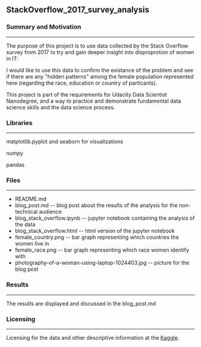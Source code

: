 ## StackOverflow_2017_survey_analysis

### Summary and Motivation
___
The purpose of this project is to use data collected by the Stack Overflow survey from 2017 to try and gain deeper insight into disproprotion of women in IT:

I would like to use this data to confirm the existance of the problem and see if there are any "hidden patterns" among the female population represented here (regarding the race, education or country of particants).

This project is part of the requirements for Udacity Data Scientist Nanodegree, and a way to practice and demonstrate fundamental data science skills and the data science process.


### Libraries
___
matplotlib.pyplot and seaborn for visualizations

numpy

pandas

### Files
___
* README.md 
* blog_post.md -- blog post about the results of the analysis for the non-technical audience
* blog_stack_overflow.ipynb -- jupyter notebook containing the analysis of the data
* blog_stack_overflow.html -- html version of the jupyter notebook
* female_country.png -- bar graph representing which countries the women live in
* female_race.png -- bar graph representing which race women identify with 
* photography-of-a-woman-using-laptop-1024403.jpg -- picture for the blog post

### Results
___
The results are displayed and discussed in the blog_post.md 

### Licensing
___
Licensing for the data and other descriptive information at the [Kaggle](https://www.kaggle.com/stackoverflow/so-survey-2017/data).
